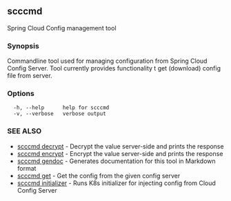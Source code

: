 ## scccmd

Spring Cloud Config management tool

### Synopsis


Commandline tool used for managing configuration from Spring Cloud Config Server.
Tool currently provides functionality t get (download) config file from server.

### Options

```
  -h, --help      help for scccmd
  -v, --verbose   verbose output
```

### SEE ALSO
* [scccmd decrypt](scccmd_decrypt.md)	 - Decrypt the value server-side and prints the response
* [scccmd encrypt](scccmd_encrypt.md)	 - Encrypt the value server-side and prints the response
* [scccmd gendoc](scccmd_gendoc.md)	 - Generates documentation for this tool in Markdown format
* [scccmd get](scccmd_get.md)	 - Get the config from the given config server
* [scccmd initializer](scccmd_initializer.md)	 - Runs K8s initializer for injecting config from Cloud Config Server

